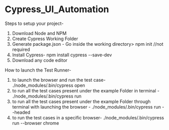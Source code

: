 # Cypress_UI_Automation

Steps to setup your project-

1. Download Node and NPM
2. Create Cypress Working Folder
3. Generate package.json - Go inside the working directory> npm init //not required
4. Install Cypress- npm install cypress --save-dev
5. Download any code editor

How to launch the Test Runner-

1. to launch the browser and run the test case- ./node_modules/.bin/cypress open
2. to run all the test cases present under the example Folder in terminal - ./node_modules/.bin/cypress run
3. to run all the test cases present under the example Folder through terminal with launching the browser - ./node_modules/.bin/cypress run --headed
4. to run the test cases in a specific browser- ./node_modules/.bin/cypress run --browser chrome
